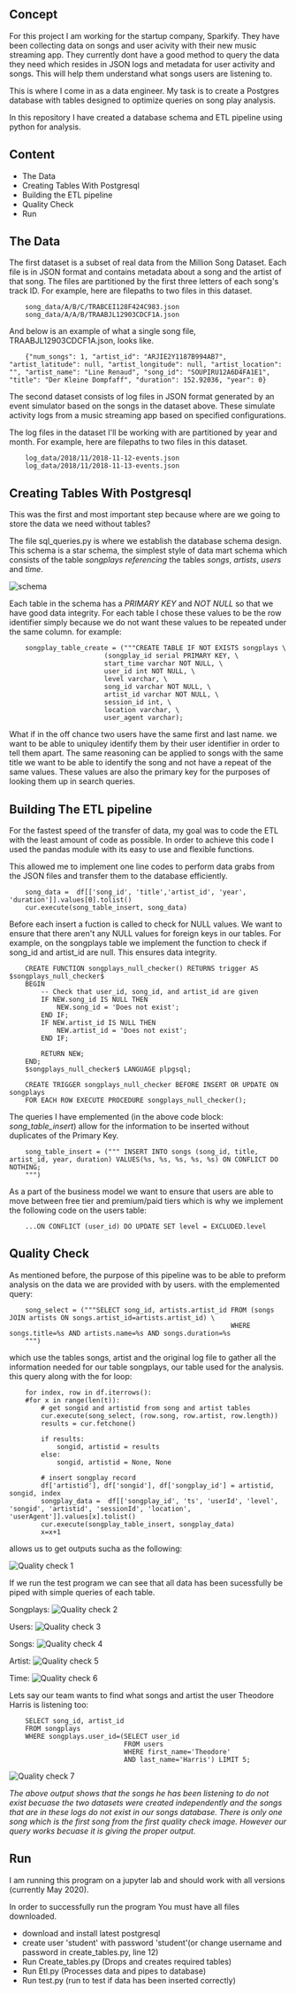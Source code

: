 ## Concept
For this project I am working for the startup company, Sparkify. They have been collecting data on songs and user acivity with their new music streaming app. They currently dont have a good method to query the data they need which resides in JSON logs and metadata for user activity and songs. This will help them understand what songs users are listening to. 

This is where I come in as a data engineer. My task is to create a Postgres database with tables designed to optimize queries on song play analysis. 

In this repository I have created a database schema and ETL pipeline using python for analysis. 

## Content
- The Data
- Creating Tables With Postgresql
- Building the ETL pipeline
- Quality Check
- Run

## The Data
The first dataset is a subset of real data from the Million Song Dataset. Each file is in JSON format and contains metadata about a song and the artist of that song. The files are partitioned by the first three letters of each song's track ID. For example, here are filepaths to two files in this dataset.

        song_data/A/B/C/TRABCEI128F424C983.json
        song_data/A/A/B/TRAABJL12903CDCF1A.json
        
And below is an example of what a single song file, TRAABJL12903CDCF1A.json, looks like.

        {"num_songs": 1, "artist_id": "ARJIE2Y1187B994AB7", "artist_latitude": null, "artist_longitude": null, "artist_location": "", "artist_name": "Line Renaud", "song_id": "SOUPIRU12A6D4FA1E1", "title": "Der Kleine Dompfaff", "duration": 152.92036, "year": 0}
        
The second dataset consists of log files in JSON format generated by an event simulator based on the songs in the dataset above. These simulate activity logs from a music streaming app based on specified configurations.

The log files in the dataset I'll be working with are partitioned by year and month. For example, here are filepaths to two files in this dataset.

        log_data/2018/11/2018-11-12-events.json
        log_data/2018/11/2018-11-13-events.json

## Creating Tables With Postgresql
This was the first and most important step because where are we going to store the data we need without tables?

The file sql_queries.py is where we establish the database schema design. This schema is a star schema, the simplest style of data mart schema which consists of the table *songplays referencing* the tables *songs*, *artists*, *users* and *time*. 

![schema](img/schema.png)

Each table in the schema has a *PRIMARY KEY* and *NOT NULL* so that we have good data integrity. For each table I chose these values to be the row identifier simply because we do not want these values to be repeated under the same column. for example:

        songplay_table_create = ("""CREATE TABLE IF NOT EXISTS songplays \
                            (songplay_id serial PRIMARY KEY, \
                            start_time varchar NOT NULL, \
                            user_id int NOT NULL, \
                            level varchar, \
                            song_id varchar NOT NULL, \
                            artist_id varchar NOT NULL, \
                            session_id int, \
                            location varchar, \
                            user_agent varchar);

What if in the off chance two users have the same first and last name. we want to be able to uniquley identify them by their user identifier in order to tell them apart. The same reasoning can be applied to songs with the same title we want to be able to identify the song and not have a repeat of the same values. These values are also the primary key for the purposes of looking them up in search queries. 

## Building The ETL pipeline
For the fastest speed of the transfer of data, my goal was to code the ETL with the least amount of code as possible. In order to achieve this code I used the pandas module with its easy to use and flexible functions.

This allowed me to implement one line codes to perform data grabs from the JSON files and transfer them to the database efficiently. 

        song_data =  df[['song_id', 'title','artist_id', 'year', 'duration']].values[0].tolist()
        cur.execute(song_table_insert, song_data)
            
Before each insert a fuction is called to check for NULL values. We want to ensure that there aren't any NULL values for foreign keys in our tables. For example, on the songplays table we implement the function to check if song_id and artist_id are null. This ensures data integrity.
        
        CREATE FUNCTION songplays_null_checker() RETURNS trigger AS $songplays_null_checker$
        BEGIN
            -- Check that user_id, song_id, and artist_id are given
            IF NEW.song_id IS NULL THEN
                NEW.song_id = 'Does not exist';
            END IF;
            IF NEW.artist_id IS NULL THEN
                NEW.artist_id = 'Does not exist';
            END IF;

            RETURN NEW;
        END;
        $songplays_null_checker$ LANGUAGE plpgsql;

        CREATE TRIGGER songplays_null_checker BEFORE INSERT OR UPDATE ON songplays
        FOR EACH ROW EXECUTE PROCEDURE songplays_null_checker();

The queries I have emplemented (in the above code block: *song_table_insert*) allow for the information to be inserted without duplicates of the Primary Key. 

        song_table_insert = (""" INSERT INTO songs (song_id, title, artist_id, year, duration) VALUES(%s, %s, %s, %s, %s) ON CONFLICT DO NOTHING;
        """)
        
As a part of the business model we want to ensure that users are able to move between free tier and premium/paid tiers which is why we implement the following code on the users table: 

        ...ON CONFLICT (user_id) DO UPDATE SET level = EXCLUDED.level



## Quality Check
As mentioned before, the purpose of this pipeline was to be able to preform analysis on the data we are provided with by users. with the emplemented query: 

        song_select = ("""SELECT song_id, artists.artist_id FROM (songs JOIN artists ON songs.artist_id=artists.artist_id) \
                                                            WHERE songs.title=%s AND artists.name=%s AND songs.duration=%s
        """)


which use the tables songs, artist and the original log file to gather all the information needed for our table songplays, our table used for the analysis. this query along with the for loop:

        for index, row in df.iterrows():
        #for x in range(len(t)):
            # get songid and artistid from song and artist tables
            cur.execute(song_select, (row.song, row.artist, row.length))
            results = cur.fetchone()

            if results:
                songid, artistid = results
            else:
                songid, artistid = None, None

            # insert songplay record
            df['artistid'], df['songid'], df['songplay_id'] = artistid, songid, index
            songplay_data =  df[['songplay_id', 'ts', 'userId', 'level', 'songid', 'artistid', 'sessionId', 'location', 'userAgent']].values[x].tolist() 
            cur.execute(songplay_table_insert, songplay_data)
            x=x+1
            
allows us to get outputs sucha as the following:

![Quality check 1](img/quality1.png)

If we run the test program we can see that all data has been sucessfully be piped with simple queries of each table.

Songplays:
![Quality check 2](img/quality2.png)

Users:
![Quality check 3](img/quality3.png)

Songs:
![Quality check 4](img/quality4.png)

Artist:
![Quality check 5](img/quality5.png)

Time:
![Quality check 6](img/quality6.png)

Lets say our team wants to find what songs and artist the user Theodore Harris is listening too:

        SELECT song_id, artist_id 
        FROM songplays 
        WHERE songplays.user_id=(SELECT user_id 
                                 FROM users 
                                 WHERE first_name='Theodore' 
                                 AND last_name='Harris') LIMIT 5;
                                 
![Quality check 7](img/quality8.png)
        
*The above output shows that the songs he has been listening to do not exist becuase the two datasets were created independently and the songs that are in these logs do not exist in our songs database. There is only one song which is the first song from the first quality check image. However our query works becuase it is giving the proper output.*



## Run
I am running this program on a jupyter lab and should work with all versions (currently May 2020).

In order to successfully run the program You must have all files downloaded.

- download and install latest postgresql
- create user 'student' with password 'student'(or change username and password in create_tables.py, line 12)
- Run Create_tables.py (Drops and creates required tables)
- Run Etl.py (Processes data and pipes to database)
- Run test.py (run to test if data has been inserted correctly)